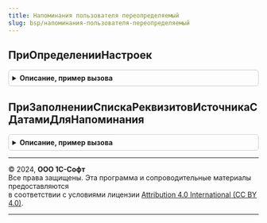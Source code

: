 ```yaml
---
title: Напоминания пользователя переопределяемый
slug: bsp/напоминания-пользователя-переопределяемый
---
```



## ПриОпределенииНастроек
<details style="margin: 1em 0; padding: 0.5em; border: 1px solid #ccc; border-radius: 6px;">

<summary style="font-weight: bold; cursor: pointer;">Описание, пример вызова</summary>

```bsl

// Переопределяет настройки подсистемы.
//
// Параметры:
//  Настройки - Структура:
//   * Расписания - Соответствие из КлючИЗначение:
//      ** Ключ     - Строка - представление расписания;
//      ** Значение - РасписаниеРегламентногоЗадания - вариант расписания.
//   * СтандартныеИнтервалы - Массив - содержит строковые представления интервалов времени.
//
Процедура ПриОпределенииНастроек(Настройки) Экспорт
```

Пример вызова
```bsl
НапоминанияПользователяПереопределяемый.ПриОпределенииНастроек(Настройки) 
```
</details>

## ПриЗаполненииСпискаРеквизитовИсточникаСДатамиДляНапоминания
<details style="margin: 1em 0; padding: 0.5em; border: 1px solid #ccc; border-radius: 6px;">

<summary style="font-weight: bold; cursor: pointer;">Описание, пример вызова</summary>

```bsl

// Переопределяет массив реквизитов объекта, относительно которых разрешается устанавливать время напоминания.
// Например, можно скрыть те реквизиты с датами, которые являются служебными или не имеют смысла для
// установки напоминаний: дата документа или задачи и прочие.
//
// Параметры:
//  Источник - ЛюбаяСсылка - ссылка на объект, для которого формируется массив реквизитов с датами;
//  РеквизитыСДатами - Массив - имена реквизитов (из метаданных), содержащих даты.
//
Процедура ПриЗаполненииСпискаРеквизитовИсточникаСДатамиДляНапоминания(Источник, РеквизитыСДатами) Экспорт
```

Пример вызова
```bsl
НапоминанияПользователяПереопределяемый.ПриЗаполненииСпискаРеквизитовИсточникаСДатамиДляНапоминания(Источник, РеквизитыСДатами) 
```
</details>

---

© 2024, **ООО 1С-Софт**  
Все права защищены. Эта программа и сопроводительные материалы предоставляются  
в соответствии с условиями лицензии [Attribution 4.0 International (CC BY 4.0)](https://creativecommons.org/licenses/by/4.0/legalcode).

---
